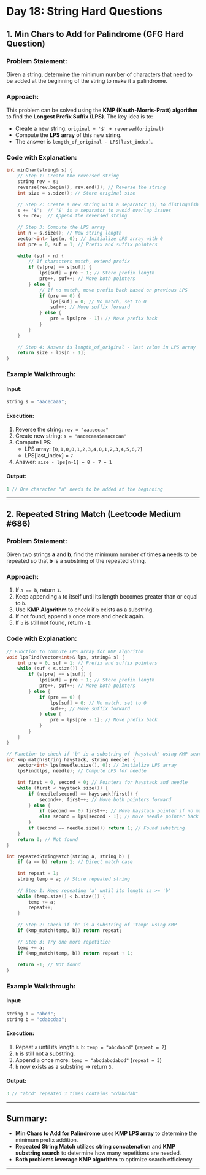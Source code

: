 # Day 18: String Hard Questions

## 1. Min Chars to Add for Palindrome (GFG Hard Question)

### Problem Statement:
Given a string, determine the minimum number of characters that need to be added at the beginning of the string to make it a palindrome.

### Approach:
This problem can be solved using the **KMP (Knuth-Morris-Pratt) algorithm** to find the **Longest Prefix Suffix (LPS)**. The key idea is to:
- Create a new string: `original + '$' + reversed(original)`
- Compute the **LPS array** of this new string.
- The answer is `length_of_original - LPS[last_index]`.

### Code with Explanation:
```cpp
int minChar(string& s) {
    // Step 1: Create the reversed string
    string rev = s;
    reverse(rev.begin(), rev.end()); // Reverse the string
    int size = s.size(); // Store original size
     
    // Step 2: Create a new string with a separator ($) to distinguish
    s += '$';  // '$' is a separator to avoid overlap issues
    s += rev;  // Append the reversed string
    
    // Step 3: Compute the LPS array
    int n = s.size(); // New string length
    vector<int> lps(n, 0); // Initialize LPS array with 0
    int pre = 0, suf = 1; // Prefix and suffix pointers
    
    while (suf < n) {
        // If characters match, extend prefix
        if (s[pre] == s[suf]) {
            lps[suf] = pre + 1; // Store prefix length
            pre++, suf++; // Move both pointers
        } else {
            // If no match, move prefix back based on previous LPS
            if (pre == 0) {
                lps[suf] = 0; // No match, set to 0
                suf++; // Move suffix forward
            } else {
                pre = lps[pre - 1]; // Move prefix back
            }
        }
    }
    
    // Step 4: Answer is length_of_original - last value in LPS array
    return size - lps[n - 1];
}
```

### Example Walkthrough:
#### Input:
```cpp
string s = "aacecaaa";
```
#### Execution:
1. Reverse the string: `rev = "aaacecaa"`
2. Create new string: `s = "aacecaaa$aaacecaa"`
3. Compute LPS:
   - LPS array: `[0,1,0,0,1,2,3,4,0,1,2,3,4,5,6,7]`
   - LPS[last_index] = `7`
4. Answer: `size - lps[n-1] = 8 - 7 = 1`

#### Output:
```cpp
1 // One character "a" needs to be added at the beginning
```

---

## 2. Repeated String Match (Leetcode Medium #686)

### Problem Statement:
Given two strings **a** and **b**, find the minimum number of times **a** needs to be repeated so that **b** is a substring of the repeated string.

### Approach:
1. If `a == b`, return `1`.
2. Keep appending `a` to itself until its length becomes greater than or equal to `b`.
3. Use **KMP Algorithm** to check if `b` exists as a substring.
4. If not found, append `a` once more and check again.
5. If `b` is still not found, return `-1`.

### Code with Explanation:
```cpp
// Function to compute LPS array for KMP algorithm
void lpsFind(vector<int>& lps, string& s) {
    int pre = 0, suf = 1; // Prefix and suffix pointers
    while (suf < s.size()) {
        if (s[pre] == s[suf]) {
            lps[suf] = pre + 1; // Store prefix length
            pre++, suf++; // Move both pointers
        } else {
            if (pre == 0) {
                lps[suf] = 0; // No match, set to 0
                suf++; // Move suffix forward
            } else {
                pre = lps[pre - 1]; // Move prefix back
            }
        }
    }
}

// Function to check if 'b' is a substring of 'haystack' using KMP search
int kmp_match(string haystack, string needle) {
    vector<int> lps(needle.size(), 0); // Initialize LPS array
    lpsFind(lps, needle); // Compute LPS for needle
    
    int first = 0, second = 0; // Pointers for haystack and needle
    while (first < haystack.size()) {
        if (needle[second] == haystack[first]) {
            second++, first++; // Move both pointers forward
        } else {
            if (second == 0) first++; // Move haystack pointer if no match
            else second = lps[second - 1]; // Move needle pointer back
        }
        if (second == needle.size()) return 1; // Found substring
    }
    return 0; // Not found
}

int repeatedStringMatch(string a, string b) {
    if (a == b) return 1; // Direct match case
    
    int repeat = 1;
    string temp = a; // Store repeated string
    
    // Step 1: Keep repeating 'a' until its length is >= 'b'
    while (temp.size() < b.size()) {
        temp += a;
        repeat++;
    }
    
    // Step 2: Check if 'b' is a substring of 'temp' using KMP
    if (kmp_match(temp, b)) return repeat;
    
    // Step 3: Try one more repetition
    temp += a;
    if (kmp_match(temp, b)) return repeat + 1;
    
    return -1; // Not found
}
```

### Example Walkthrough:
#### Input:
```cpp
string a = "abcd";
string b = "cdabcdab";
```
#### Execution:
1. Repeat `a` until its length ≥ `b`: `temp = "abcdabcd"` (`repeat = 2`)
2. `b` is still not a substring.
3. Append `a` once more: `temp = "abcdabcdabcd"` (`repeat = 3`)
4. `b` now exists as a substring → return `3`.

#### Output:
```cpp
3 // "abcd" repeated 3 times contains "cdabcdab"
```

---

## Summary:
- **Min Chars to Add for Palindrome** uses **KMP LPS array** to determine the minimum prefix addition.
- **Repeated String Match** utilizes **string concatenation** and **KMP substring search** to determine how many repetitions are needed.
- **Both problems leverage KMP algorithm** to optimize search efficiency.

---



